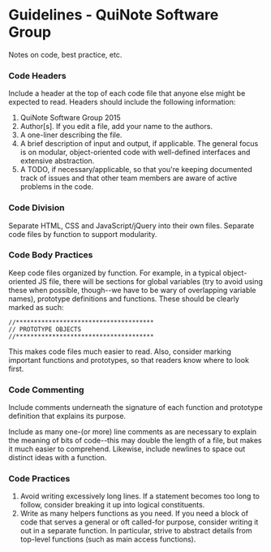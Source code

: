 # Guidelines - QuiNote Software Group
Notes on code, best practice, etc.


### Code Headers

Include a header at the top of each code file that anyone else might be expected to read. Headers should include the following information:

1. QuiNote Software Group 2015
2. Author[s]. If you edit a file, add your name to the authors.
3. A one-liner describing the file.
4. A brief description of input and output, if applicable. The general focus is on modular, object-oriented code with well-defined interfaces and extensive abstraction.
5. A TODO, if necessary/applicable, so that you're keeping documented track of issues and that other team members are aware of active problems in the code.

### Code Division

Separate HTML, CSS and JavaScript/jQuery into their own files. Separate code files by function to support modularity.

### Code Body Practices

Keep code files organized by function. For example, in a typical object-oriented JS file, there will be sections for global variables (try to avoid using these when possible, though--we have to be wary of overlapping variable names), prototype definitions and functions. These should be clearly marked as such:

```
//**************************************
// PROTOTYPE OBJECTS
//**************************************
```

This makes code files much easier to read. Also, consider marking important functions and prototypes, so that readers know where to look first. 

### Code Commenting

Include comments underneath the signature of each function and prototype definition that explains its purpose.

Include as many one-(or more) line comments as are necessary to explain the meaning of bits of code--this may double the length of a file, but makes it much easier to comprehend. Likewise, include newlines to space out distinct ideas with a function.

### Code Practices

1. Avoid writing excessively long lines. If a statement becomes too long to follow, consider breaking it up into logical constituents. 
2. Write as many helpers functions as you need. If you need a block of code that serves a general or oft called-for purpose, consider writing it out in a separate function. In particular, strive to abstract details from top-level functions (such as main access functions). 
